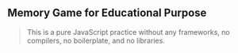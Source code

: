 ## Memory Game for Educational Purpose

> This is a pure JavaScript practice without any frameworks, no compilers, no boilerplate, and no libraries.
